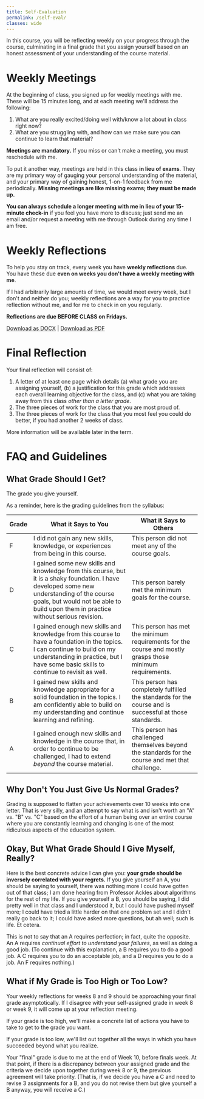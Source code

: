 ```yaml
---
title: Self-Evaluation
permalink: /self-eval/
classes: wide
---
```


In this course, you will be reflecting weekly on your progress through the course, culminating in a final grade that you assign yourself based on an honest assessment of your understanding of the course material. 

# Weekly Meetings

At the beginning of class, you signed up for weekly meetings with me. These will be 15 minutes long, and at each meeting we'll address the following:

1. What are you really excited/doing well with/know a lot about in class right now?
2. What are you struggling with, and how can we make sure you can continue to learn that material?

**Meetings are mandatory.** If you miss or can't make a meeting, you must reschedule with me. 

To put it another way, meetings are held in this class **in lieu of exams**. They are my primary way of gauging your personal understanding of the material, and your primary way of gaining honest, 1-on-1 feedback from me periodically. **Missing meetings are like missing exams; they must be made up.**

**You can always schedule a longer meeting with me in lieu of your 15-minute check-in** if you feel you have more to discuss; just send me an email and/or request a meeting with me through Outlook during any time I am free. 

# Weekly Reflections

To help you stay on track, every week you have **weekly reflections** due. You have these due **even on weeks you don't have a weekly meeting with me**. 

If I had arbitrarily large amounts of time, we would meet every week, but I don't and neither do you; weekly reflections are a way for you to practice reflection without me, and for me to check in on you regularly. 

**Reflections are due BEFORE CLASS on Fridays.**

[Download as DOCX](/CMSC-510-FT-23/assets/reflection.docx) | [Download as PDF](/CMSC-510-FT-23/assets/reflection.pdf)

# Final Reflection

Your final reflection will consist of:

1. A letter of at least one page which details (a) what grade you are assigning yourself, (b) a justification for this grade which addresses each overall learning objective for the class, and (c) what you are taking away from this class _other than a letter grade_.
2. The three pieces of work for the class that you are most proud of.
3. The three pieces of work for the class that you most feel you could do better, if you had another 2 weeks of class.

More information will be available later in the term.

# FAQ and Guidelines

## What Grade Should I Get?

The grade you give yourself.

As a reminder, here is the grading guidelines from the syllabus:

Grade | What it Says to You | What it Says to Others 
---- | ---- | ---- |
F | I did not gain any new skills, knowledge, or experiences from being in this course. | This person did not meet any of the course goals.
D | I gained some new skills and knowledge from this course, but it is a shaky foundation. I have developed some new understanding of the course goals, but would not be able to build upon them in practice without serious revision. | This person barely met the minimum goals for the course.
C | I gained enough new skills and knowledge from this course to have a foundation in the topics. I can continue to build on my understanding in practice, but I have some basic skills to continue to revisit as well. | This person has met the minimum requirements for the course and mostly grasps those minimum requirements.
B | I gained new skills and knowledge appropriate for a solid foundation in the topics. I am confidently able to build on my understanding and continue learning and refining. | This person has completely fulfilled the standards for the course and is successful at those standards.
A | I gained enough new skills and knowledge in the course that, in order to continue to be challenged, I had to extend _beyond_ the course material. | This person has challenged themselves beyond the standards for the course and met that challenge.

## Why Don't You Just Give Us Normal Grades?

Grading is supposed to flatten your achievements over 10 weeks into one letter. That is very silly, and an attempt to say what is and isn't worth an "A" vs. "B" vs. "C" based on the effort of a human being over an entire course where you are constantly learning and changing is one of the most ridiculous aspects of the education system. 

## Okay, But What Grade Should I Give Myself, Really?

Here is the best concrete advice I can give you: **your grade should be inversely correlated with your regrets.** If you give yourself an A, you should be saying to yourself, there was nothing more I could have gotten out of that class; I am done hearing from Professor Ackles about algorithms for the rest of my life. If you give yourself a B, you should be saying, I did pretty well in that class and I understood it, but I could have pushed myself more; I could have tried a little harder on that one problem set and I didn't really go back to it; I could have asked more questions, but ah well; such is life. Et cetera. 

This is not to say that an A requires perfection; in fact, quite the opposite. An A requires _continual effort to understand your failures_, as well as doing a good job. (To continue with this explanation, a B requires you to do a good job. A C requires you to do an acceptable job, and a D requires you to do a job. An F requires nothing.)

## What if My Grade is Too High or Too Low?

Your weekly reflections for weeks 8 and 9 should be approaching your final grade asymptotically. If I disagree with your self-assigned grade in week 8 or week 9, it will come up at your reflection meeting.

If your grade is too high, we'll make a concrete list of actions you have to take to get to the grade you want. 

If your grade is too low, we'll list out together all the ways in which you have succeeded beyond what you realize. 

Your "final" grade is due to me at the end of Week 10, before finals week. At that point, if there is a discrepancy between your assigned grade and the criteria we decide upon together during week 8 or 9, the previous agreement will take priority. (That is, if we decide you have a C and need to revise 3 assignments for a B, and you do not revise them but give yourself a B anyway, you will receive a C.) 
